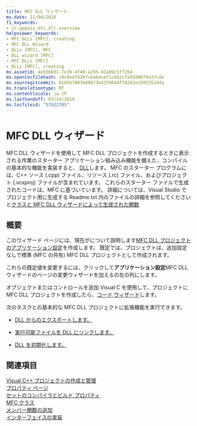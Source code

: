 ```yaml
---
title: MFC DLL ウィザード
ms.date: 11/04/2016
f1_keywords:
- vc.appwiz.mfc.dll.overview
helpviewer_keywords:
- MFC DLLs [MFC], creating
- MFC DLL Wizard
- DLLs [MFC], MFC
- DLL wizard [MFC]
- MFC DLLs [MFC]
- DLLs [MFC], creating
ms.assetid: 4e936031-7e39-4f40-a295-42a09c5ff264
ms.openlocfilehash: c0c8edfd26fc6abdcef1cbb2cfa93d88f9a37cde
ms.sourcegitcommit: 8105b7003b89b73b4359644ff4281e1595352dda
ms.translationtype: MT
ms.contentlocale: ja-JP
ms.lasthandoff: 03/14/2019
ms.locfileid: "57822705"
---
```

# <a name="mfc-dll-wizard"></a>MFC DLL ウィザード

MFC DLL ウィザードを使用して MFC DLL プロジェクトを作成するときに表示される作業のスターター アプリケーション組み込み機能を備えた、コンパイルの基本的な機能を実装すると、 [DLL](../../build/dlls-in-visual-cpp.md)します。 MFC のスターター プログラムには、C++ ソース (.cpp) ファイル、リソース (.rc) ファイル、およびプロジェクト (.vcxproj) ファイルが含まれています。 これらのスターター ファイルで生成されたコードは、MFC に基づいています。 詳細については、Visual Studio でプロジェクト用に生成する Readme.txt 内のファイルの詳細を参照してくださいと[クラスと MFC DLL ウィザードによって生成された関数](../../mfc/reference/classes-and-functions-generated-by-the-mfc-dll-wizard.md)

## <a name="overview"></a>概要

このウィザード ページには、現在がについて説明します[MFC DLL プロジェクトのアプリケーション設定](../../mfc/reference/application-settings-mfc-dll-wizard.md)を作成します。 既定では、プロジェクトは、追加設定なしで標準 (MFC の共有) MFC DLL プロジェクトとして作成されます。

これらの既定値を変更するには、クリックして**アプリケーション設定**MFC DLL ウィザードのページの変更ウィザードを加えるの左の列にします。

オブジェクトまたはコントロールを追加 Visual C を使用して、プロジェクトに MFC DLL プロジェクトを作成したら、[コード ウィザード](../../ide/adding-functionality-with-code-wizards-cpp.md)します。

次のタスクとの基本的な MFC DLL プロジェクトに拡張機能を実行できます。

- [DLL からのエクスポートします。](../../build/exporting-from-a-dll.md)

- [実行可能ファイルを DLL にリンクします。](../../build/linking-an-executable-to-a-dll.md)

- [DLL を初期化します。](../../build/run-time-library-behavior.md#initializing-a-dll)

## <a name="see-also"></a>関連項目

[Visual C++ プロジェクトの作成と管理](../../build/creating-and-managing-visual-cpp-projects.md)<br/>
[プロパティ ページ](../../build/reference/property-pages-visual-cpp.md)<br/>
[セットのコンパイラとビルド プロパティ](../../build/working-with-project-properties.md)<br/>
[MFC クラス](../../mfc/reference/adding-an-mfc-class.md)<br/>
[メンバー関数の追加](../../ide/adding-a-member-function-visual-cpp.md)<br/>
[インターフェイスの実装](../../ide/implementing-an-interface-visual-cpp.md)<br/>
